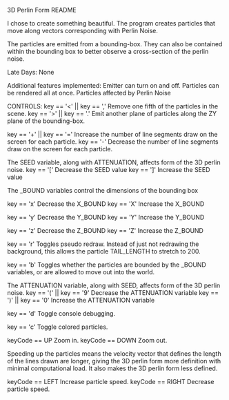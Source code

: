 3D Perlin Form README

I chose to create something beautiful. The program creates particles that move along vectors corresponding with Perlin Noise.

The particles are emitted from a bounding-box. They can also be contained within the bounding box to better observe a cross-section of the perlin noise.

Late Days:
  None

Additional features implemented:
  Emitter can turn on and off.
  Particles can be rendered all at once.
  Particles affected by Perlin Noise


CONTROLS:
  key == '<' || key == ','
    Remove one fifth of the particles in the scene.
  key == '>' || key == '.'
    Emit another plane of particles along the ZY plane of the bounding-box.

  key == '+' || key == '='
    Increase the number of line segments draw on the screen for each particle.
  key == '-'
    Decrease the number of line segments draw on the screen for each particle.

The SEED variable, along with ATTENUATION, affects form of the 3D perlin noise.
  key == '['
    Decrease the SEED value
  key == ']'
    Increase the SEED value

The _BOUND variables control the dimensions of the bounding box

  key == 'x'
    Decrease the X_BOUND
  key == 'X'
    Increase the X_BOUND

  key == 'y'
    Decrease the Y_BOUND
  key == 'Y'
    Increase the Y_BOUND

  key == 'z'
    Decrease the Z_BOUND
  key == 'Z'
    Increase the Z_BOUND

  key == 'r'
    Toggles pseudo redraw. 
    Instead of just not redrawing the background, this allows the particle TAIL_LENGTH to stretch to 200.
  
  key == 'b'
    Toggles whether the particles are bounded by the _BOUND variables, or are allowed to move out into the world.

The ATTENUATION variable, along with SEED, affects form of the 3D perlin noise.
  key == '(' || key == '9'
    Decrease the ATTENUATION variable
  key == ')' || key == '0'
    Increase the ATTENUATION variable

  key == 'd'
    Toggle console debugging.

  key == 'c'
    Toggle colored particles.
  
  keyCode == UP
    Zoom in.
  keyCode == DOWN
    Zoom out.
    

Speeding up the particles means the velocity vector that defines the length of the lines drawn are longer, giving the 3D perlin form more definition with minimal computational load. It also makes the 3D perlin form less defined.

  keyCode == LEFT
    Increase particle speed.
  keyCode == RIGHT
    Decrease particle speed.



